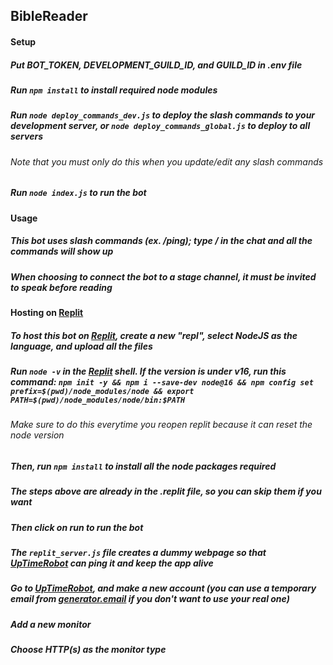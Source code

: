 ## BibleReader

#### Setup
##### Put BOT_TOKEN, DEVELOPMENT_GUILD_ID, and GUILD_ID in .env file
##### Run `npm install` to install required node modules
##### Run `node deploy_commands_dev.js` to deploy the slash commands to your development server, or `node deploy_commands_global.js` to deploy to all servers
###### Note that you must only do this when you update/edit any slash commands
##### Run `node index.js` to run the bot

#### Usage
##### This bot uses slash commands (ex. /ping); type / in the chat and all the commands will show up
##### When choosing to connect the bot to a stage channel, it must be invited to speak before reading

#### Hosting on [Replit](https://replit.com)
##### To host this bot on [Replit](https://replit.com), create a new "repl", select NodeJS as the language, and upload all the files
##### Run `node -v` in the [Replit](https://replit.com) shell. If the version is under v16, run this command: `npm init -y && npm i --save-dev node@16 && npm config set prefix=$(pwd)/node_modules/node && export PATH=$(pwd)/node_modules/node/bin:$PATH`
###### Make sure to do this everytime you reopen replit because it can reset the node version
##### Then, run `npm install` to install all the node packages required
##### The steps above are already in the .replit file, so you can skip them if you want
##### Then click on run to run the bot
##### The `replit_server.js` file creates a dummy webpage so that [UpTimeRobot](https://uptimerobot.com) can ping it and keep the app alive
##### Go to [UpTimeRobot](https://uptimerobot.com/), and make a new account (you can use a temporary email from [generator.email](https://generator.email) if you don't want to use your real one)
##### Add a new monitor
##### Choose HTTP(s) as the monitor type
##### 
